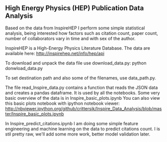 ## High Energy Physics (HEP) Publication Data Analysis

Based on the data from InspireHEP I perform some simple statistical analysis, being interested how factors such as citation count, paper count, number of collaborators vary in time and with sex of the author.

InspireHEP is a High-Energy Physics Literature Database. The data are available here: 
http://inspirehep.net/info/hep/api

To download and unpack the data file use download_data.py:
python donwload_data.py 

To set destination path and also some of the filenames, use data_path.py.

The file read_Inspire_data.py contains a function that reads the JSON data and creates a pandas dataframe.
It is used by all the notebooks. Some very basic overview of the data is in Inspire_basic_plots.ipynb
You can also view this basic plots notebook with ipython notebook viewer:
http://nbviewer.ipython.org/github/crittersik/Inspire_Data_Analysis/blob/master/Inspire_basic_plots.ipynb

In Inspire_predict_citations.ipynb I am doing some simple feature engineering and machine learning on the data to predict citations count. 
I is stil pretty raw, we'll add some more work, better model validation later.